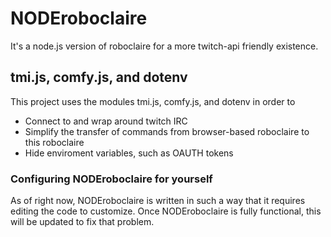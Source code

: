 # NODEroboclaire

It's a node.js version of roboclaire for a more twitch-api friendly existence.

## tmi.js, comfy.js, and dotenv

This project uses the modules tmi.js, comfy.js, and dotenv in order to
* Connect to and wrap around twitch IRC
* Simplify the transfer of commands from browser-based roboclaire to this roboclaire
* Hide enviroment variables, such as OAUTH tokens

### Configuring NODEroboclaire for yourself

As of right now, NODEroboclaire is written in such a way that it requires editing the code to customize. Once NODEroboclaire is fully functional, this will be updated to fix that problem.
